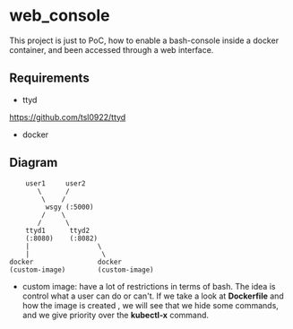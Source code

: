 # web_console

This project is just to PoC, how to enable a bash-console inside a docker container, and been accessed through a web interface.  

## Requirements

- ttyd 

https://github.com/tsl0922/ttyd

- docker

## Diagram

```
    user1     user2
       \      /
        \    /
         wsgy (:5000)
        /    \
       /      \
    ttyd1      ttyd2
    (:8080)    (:8082)
    |                 \
    |                  \
docker                docker
(custom-image)        (custom-image)

```

- custom image: 
have a lot of restrictions in terms of bash. The idea is control what a user can do or can't. If we take a look at **Dockerfile** and how the image is created , we will see that we hide some commands, and we give priority over the **kubectl-x** command.

